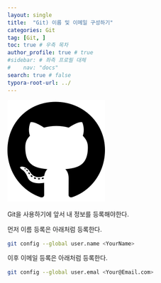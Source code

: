 ```yaml
---
layout: single
title:  "Git) 이름 및 이메일 구성하기"
categories: Git
tag: [Git, ]
toc: true # 우측 목차
author_profile: true # true
#sidebar: # 좌측 프로필 대체
#    nav: "docs"
search: true # false
typora-root-url: ../
---
```


![img](/images/2025-01-09-back014/img.png)

Git을 사용하기에 앞서 내 정보를 등록해야한다.

 

먼저 이름 등록은 아래처럼 등록한다.

``` bash
git config --global user.name <YourName>
```





이후 이메일 등록은 아래처럼 등록한다.

``` bash
git config --global user.emal <Your@Email.com>
```

